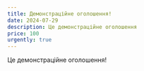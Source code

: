 ```yaml
---
title: Демонстраційне оголошення!
date: 2024-07-29
description: Це демонстраційне оголошення
price: 100
urgently: true
---
```

Це демонстраційне оголошення!